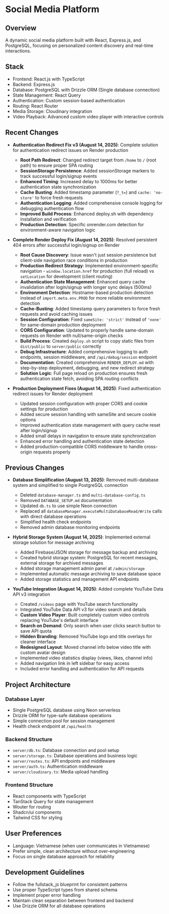 # Social Media Platform

## Overview
A dynamic social media platform built with React, Express.js, and PostgreSQL, focusing on personalized content discovery and real-time interactions.

## Stack
- Frontend: React.js with TypeScript
- Backend: Express.js
- Database: PostgreSQL with Drizzle ORM (Single database connection)
- State Management: React Query
- Authentication: Custom session-based authentication
- Routing: React Router
- Media Storage: Cloudinary integration
- Video Playback: Advanced custom video player with interactive controls

## Recent Changes  
- **Authentication Redirect Fix v3 (August 14, 2025)**: Complete solution for authentication redirect issues on Render production
  - **Root Path Redirect**: Changed redirect target from `/home` to `/` (root path) to ensure proper SPA routing
  - **SessionStorage Persistence**: Added sessionStorage markers to track successful login/signup events
  - **Enhanced Timing**: Increased delay to 1000ms for better authentication state synchronization
  - **Cache Busting**: Added timestamp parameter (`?_t=`) and `cache: 'no-store'` to force fresh requests
  - **Authentication Logging**: Added comprehensive console logging for debugging authentication flow
  - **Improved Build Process**: Enhanced deploy.sh with dependency installation and verification
  - **Production Detection**: Specific onrender.com detection for environment-aware navigation logic

- **Complete Render Deploy Fix (August 14, 2025)**: Resolved persistent 404 errors after successful login/signup on Render
  - **Root Cause Discovery**: Issue wasn't just session persistence but client-side navigation race conditions in production
  - **Production Redirect Strategy**: Implemented environment-specific navigation - `window.location.href` for production (full reload) vs `setLocation` for development (client routing)
  - **Authentication State Management**: Enhanced query cache invalidation after login/signup with longer sync delays (500ms)
  - **Environment Detection**: Hostname-based production detection instead of `import.meta.env.PROD` for more reliable environment detection
  - **Cache-Busting**: Added timestamp query parameters to force fresh requests and avoid caching issues
  - **Session Configuration**: Fixed `sameSite: 'strict'` instead of `'none'` for same-domain production deployment
  - **CORS Configuration**: Updated to properly handle same-domain requests on Render with null/same-origin checks
  - **Build Process**: Created `deploy.sh` script to copy static files from `dist/public` to `server/public` correctly
  - **Debug Infrastructure**: Added comprehensive logging to auth endpoints, session middleware, and `/api/debug/session` endpoint
  - **Documentation**: Created comprehensive `RENDER_DEPLOY.md` with step-by-step deployment, debugging, and new redirect strategy
  - **Solution Logic**: Full page reload on production ensures fresh authentication state fetch, avoiding SPA routing conflicts

- **Production Deployment Fixes (August 14, 2025)**: Fixed authentication redirect issues for Render deployment
  - Updated session configuration with proper CORS and cookie settings for production
  - Added secure session handling with sameSite and secure cookie options
  - Improved authentication state management with query cache reset after login/signup
  - Added small delays in navigation to ensure state synchronization 
  - Enhanced error handling and authentication state detection
  - Added production-compatible CORS middleware to handle cross-origin requests properly

## Previous Changes
- **Database Simplification (August 13, 2025)**: Removed multi-database system and simplified to single PostgreSQL connection
  - Deleted `database-manager.ts` and `multi-database-config.ts`
  - Removed `DATABASE_SETUP.md` documentation
  - Updated `db.ts` to use simple Neon connection
  - Replaced all `databaseManager.executeMultiDatabaseRead/Write` calls with direct database operations
  - Simplified health check endpoints
  - Removed admin database monitoring endpoints

- **Hybrid Storage System (August 14, 2025)**: Implemented external storage solution for message archiving
  - Added Firebase/JSON storage for message backup and archiving
  - Created hybrid storage system: PostgreSQL for recent messages, external storage for archived messages
  - Added storage management admin panel at `/admin/storage`
  - Implemented automatic message archiving to save database space
  - Added storage statistics and management API endpoints

- **YouTube Integration (August 14, 2025)**: Added complete YouTube Data API v3 integration
  - Created `/videos` page with YouTube search functionality
  - Integrated YouTube Data API v3 for video search and details
  - **Custom Video Player**: Built completely custom video controls replacing YouTube's default interface
  - **Search on Demand**: Only search when user clicks search button to save API quota
  - **Hidden Branding**: Removed YouTube logo and title overlays for cleaner interface
  - **Redesigned Layout**: Moved channel info below video title with custom avatar design
  - Implemented video statistics display (views, likes, channel info)
  - Added navigation link in left sidebar for easy access
  - Included error handling and authentication for API requests

## Project Architecture
### Database Layer
- Single PostgreSQL database using Neon serverless
- Drizzle ORM for type-safe database operations
- Simple connection pool for session management
- Health check endpoint at `/api/health`

### Backend Structure
- `server/db.ts`: Database connection and pool setup
- `server/storage.ts`: Database operations and business logic
- `server/routes.ts`: API endpoints and middleware
- `server/auth.ts`: Authentication middleware
- `server/cloudinary.ts`: Media upload handling

### Frontend Structure
- React components with TypeScript
- TanStack Query for state management
- Wouter for routing
- Shadcn/ui components
- Tailwind CSS for styling

## User Preferences
- Language: Vietnamese (when user communicates in Vietnamese)
- Prefer simple, clean architecture without over-engineering
- Focus on single database approach for reliability

## Development Guidelines
- Follow the fullstack_js blueprint for consistent patterns
- Use proper TypeScript types from shared schema
- Implement proper error handling
- Maintain clean separation between frontend and backend
- Use Drizzle ORM for all database operations